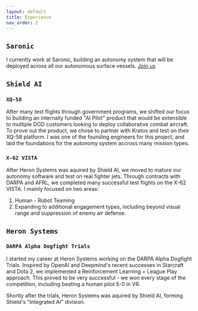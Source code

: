 ```yaml
---
layout: default
title: Experience
nav_order: 2
---
```


## `Saronic` 

I currently work at Saronic, building an autonomy system that will be deployed across all our autonomous surface vessels. [Join us](https://jobs.lever.co/saronic)

## `Shield AI`

### `XQ-58`

After many test flights through government programs, we shifted our focus to building an internally funded "AI Pilot" product that would be extensible to multiple DOD customers looking to deploy collaborative combat aircraft. To prove out the product, we chose to partner with Kratos and test on their XQ-58 platform. I was one of the founding engineers for this project, and laid the foundations for the autonomy system accross many mission types.

### `X-62 VISTA`

After Heron Systems was aquired by Shield AI, we moved to mature our autonomy software and test on real fighter jets. Through contracts with DARPA and AFRL, we completed many successful test flights on the X-62 VISTA. I mainly focused on two areas:

1. Human - Robot Teaming
2. Expanding to additional engagement types, including beyond visual range and suppression of enemy air defense.

## `Heron Systems`

### `DARPA Alpha Dogfight Trials`

I started my career at Heron Systems working on the DARPA Alpha Dogfight Trials. Inspired by OpenAI and Deepmind's recent successes in Starcraft and Dota 2, we implemented a Reinforcement Learning + League Play approach. This proved to be very successful - we won every stage of the competition, including beating a human pilot 5-0 in VR. 

Shortly after the trials, Heron Systems was aquired by Shield AI, forming Shield's "Integrated AI" division.
